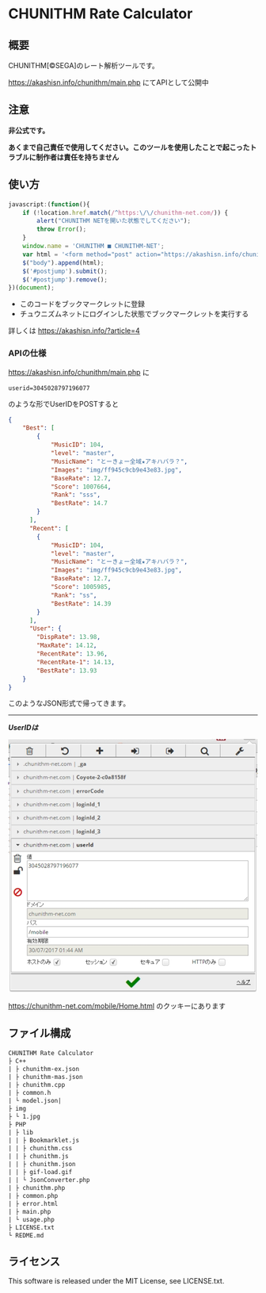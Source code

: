 # CHUNITHM Rate Calculator
## 概要
CHUNITHM[©SEGA]のレート解析ツールです。

https://akashisn.info/chunithm/main.php にてAPIとして公開中
## 注意
**非公式です。**

**あくまで自己責任で使用してください。このツールを使用したことで起こったトラブルに制作者は責任を持ちません**
## 使い方
```js
javascript:(function(){
    if (!location.href.match(/^https:\/\/chunithm-net.com/)) {
        alert("CHUNITHM NETを開いた状態でしてください");
        throw Error();
    }
    window.name = 'CHUNITHM ■ CHUNITHM-NET';
    var html = '<form method="post" action="https://akashisn.info/chunithm/chunithm.php" id="postjump" target=_brunk style="display: none;"><input type="hidden" name="userid" value="' + document.cookie + '" ></form>';
    $("body").append(html);
    $('#postjump').submit();
    $('#postjump').remove();
})(document);
```
- このコードをブックマークレットに登録
- チュウニズムネットにログインした状態でブックマークレットを実行する

詳しくは https://akashisn.info/?article=4

### APIの仕様

https://akashisn.info/chunithm/main.php に

```
userid=3045028797196077
```
のような形でUserIDをPOSTすると
```json
{
    "Best": [
        {
            "MusicID": 104,
            "level": "master",
            "MusicName": "とーきょー全域★アキハバラ？",
            "Images": "img/ff945c9cb9e43e83.jpg",
            "BaseRate": 12.7,
            "Score": 1007664,
            "Rank": "sss",
            "BestRate": 14.7
        }
      ],
      "Recent": [
        {
            "MusicID": 104,
            "level": "master",
            "MusicName": "とーきょー全域★アキハバラ？",
            "Images": "img/ff945c9cb9e43e83.jpg",
            "BaseRate": 12.7,
            "Score": 1005985,
            "Rank": "ss",
            "BestRate": 14.39
        }
      ],
      "User": {
        "DispRate": 13.98,
        "MaxRate": 14.12,
        "RecentRate": 13.96,
        "RecentRate-1": 14.13,
        "BestRate": 13.93
    }
}
```
このようなJSON形式で帰ってきます。

***
***UserIDは***

![UserID](img/1.jpg)

https://chunithm-net.com/mobile/Home.html のクッキーにあります

## ファイル構成

```
CHUNITHM Rate Calculator
├ C++
| ├ chunithm-ex.json
| ├ chunithm-mas.json
| ├ chunithm.cpp
| ├ common.h
| └ model.json|
├ img
├ └ 1.jpg
├ PHP
| ├ lib
| | ├ Bookmarklet.js
| | ├ chunithm.css
| | ├ chunithm.js
| | ├ chunithm.json
| | ├ gif-load.gif
| | └ JsonConverter.php
| ├ chunithm.php
| ├ common.php
| ├ error.html
| ├ main.php
| └ usage.php
├ LICENSE.txt
└ REDME.md
```

## ライセンス
This software is released under the MIT License, see LICENSE.txt.

